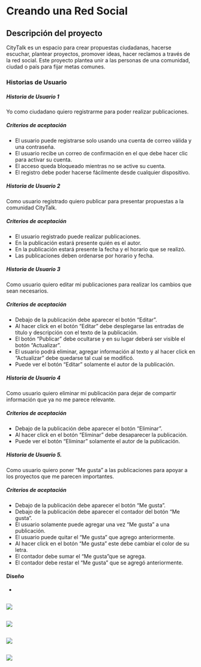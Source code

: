 # Creando una Red Social

## Descripción del proyecto
CityTalk es un espacio para crear propuestas ciudadanas, hacerse escuchar, plantear proyectos, promover ideas, hacer reclamos a través de la red social. Este proyecto plantea unir a las personas de una comunidad, ciudad o país para fijar metas comunes. 

### Historias de Usuario
##### Historia de Usuario 1
Yo como ciudadano quiero registrarme para poder realizar publicaciones.
##### Criterios de aceptación 
-	El usuario puede registrarse solo usando una cuenta de correo válida y una contraseña.
-	El usuario recibe un correo de confirmación en el que debe hacer clic para activar su cuenta.
-	El acceso queda bloqueado mientras no se active su cuenta. 
-	El registro debe poder hacerse fácilmente desde cualquier dispositivo. 


##### Historia de Usuario 2
Como usuario registrado quiero  publicar para presentar propuestas a la comunidad CityTalk.
##### Criterios de aceptación 
-	El usuario registrado puede realizar publicaciones.
-	En la publicación estará presente quién es el autor. 
-	En la publicación estará  presente la fecha y el horario que se realizó. 
-	Las publicaciones deben ordenarse por horario y fecha.


##### Historia de Usuario 3
Como usuario quiero  editar mi publicaciones para  realizar los cambios que sean necesarios.
##### Criterios de aceptación 
-	Debajo de la publicación debe aparecer el botón “Editar”.
-	Al hacer click en el botón “Editar” debe desplegarse las entradas de titulo y descripción con el texto de la publicación. 
-	El botón “Publicar” debe ocultarse y en su lugar deberá ser visible el botón “Actualizar”.
-	El usuario podrá eliminar, agregar información al texto y al hacer click en “Actualizar” debe quedarse tal cual se modificó. 
-	Puede ver el botón “Editar” solamente el autor de la publicación. 
 
##### Historia de Usuario 4
Como usuario quiero eliminar mi publicación para dejar de compartir información que ya no me parece relevante.
##### Criterios de aceptación 
-	Debajo de la publicación debe aparecer el botón “Eliminar”.
-	Al hacer click en el botón “Eliminar” debe desaparecer la publicación. 
-	Puede ver el botón “Eliminar” solamente el autor de la publicación. 

##### Historia de Usuario 5.
Como usuario quiero poner “Me gusta” a las publicaciones para apoyar a los proyectos que me parecen importantes.
##### Criterios de aceptación 
-	Debajo de la publicación debe aparecer el botón “Me gusta”.
-	Debajo de la publicación debe aparecer el contador del botón “Me gusta”.
-	El usuario solamente puede agregar una vez “Me gusta” a una publicación.
-	El usuario puede quitar el “Me gusta” que agrego anteriormente.
-	Al hacer click en el botón “Me gusta” este debe cambiar el color de su letra. 
-	El contador debe sumar el “Me gusta”que  se agrega.
-	El contador debe restar el “Me gusta” que se agregó anteriormente.

#### Diseño

-
![](https://i.ibb.co/VwR6NBx/Movil1.png)
-
![](https://i.ibb.co/gJGCmDD/Movil2.png)
-
![](https://i.ibb.co/thbS7c3/Movil3.png)
-
![](https://i.ibb.co/f2kYGSc/Tablet1.png)
-


